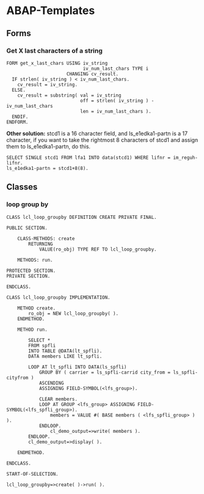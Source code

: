 # ABAP-Templates

## Forms


### Get X last characters of a string
```abap
FORM get_x_last_chars USING iv_string
                            iv_num_last_chars TYPE i
                      CHANGING cv_result.
  IF strlen( iv_string ) < iv_num_last_chars.
    cv_result = iv_string.
  ELSE.
    cv_result = substring( val = iv_string
                           off = strlen( iv_string ) - iv_num_last_chars
                           len = iv_num_last_chars ).
  ENDIF.
ENDFORM.
```

**Other solution:**
stcd1 is a 16 character field, and ls_e1edka1-partn is a 17 character, if you want to take the rightmost 8 characters of stcd1 and assign them to ls_e1edka1-partn, do this. 

```abap
SELECT SINGLE stcd1 FROM lfa1 INTO data(stcd1) WHERE lifnr = im_reguh-lifnr.
ls_e1edka1-partn = stcd1+8(8).
```

## Classes

### loop group by

```abap
CLASS lcl_loop_groupby DEFINITION CREATE PRIVATE FINAL.

PUBLIC SECTION.

    CLASS-METHODS: create
        RETURNING
            VALUE(ro_obj) TYPE REF TO lcl_loop_groupby.

    METHODS: run.

PROTECTED SECTION.
PRIVATE SECTION.

ENDCLASS.

CLASS lcl_loop_groupby IMPLEMENTATION.

    METHOD create.
        ro_obj = NEW lcl_loop_groupby( ).
    ENDMETHOD.

    METHOD run.

        SELECT *
        FROM spfli
        INTO TABLE @DATA(lt_spfli).
        DATA members LIKE lt_spfli.

        LOOP AT lt_spfli INTO DATA(ls_spfli)
            GROUP BY ( carrier = ls_spfli-carrid city_from = ls_spfli-cityfrom )
            ASCENDING
            ASSIGNING FIELD-SYMBOL(<lfs_group>).

            CLEAR members.
            LOOP AT GROUP <lfs_group> ASSIGNING FIELD-SYMBOL(<lfs_spfli_group>).
                members = VALUE #( BASE members ( <lfs_spfli_group> ) ).
            ENDLOOP.
                cl_demo_output=>write( members ).
        ENDLOOP.
        cl_demo_output=>display( ).

    ENDMETHOD.

ENDCLASS.

START-OF-SELECTION.

lcl_loop_groupby=>create( )->run( ).

```
